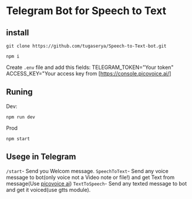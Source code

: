 # Telegram Bot for Speech to Text
## install
```
git clone https://github.com/tugaserya/Speech-to-Text-bot.git 

npm i
```
Create `.env` file and add this fields:
TELEGRAM_TOKEN="Your token"
ACCESS_KEY="Your access key from [https://console.picovoice.ai/]
## Runing
Dev:
```
npm run dev
```
Prod
```
npm start
```
## Usege in Telegram
``
/start
``- Send you Welcom message.
``
SpeechToText
``- Send any voice message to bot(only voice not a Video note or file!) and get Text from message(Use [picovoice ai](https://picovoice.ai/))
``
TextToSpeech
``- Send any texted message to bot and get it voiced(use gtts module).

